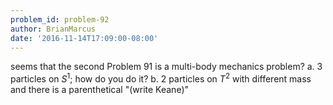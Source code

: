```yaml
---
problem_id: problem-92
author: BrianMarcus
date: '2016-11-14T17:09:00-08:00'
---
```

seems that the second Problem 91 is a multi-body mechanics problem? a. 3
particles on $S^1$; how do you do it? b. 2 particles on $T^2$ with different
mass and there is a parenthetical "(write Keane)"


